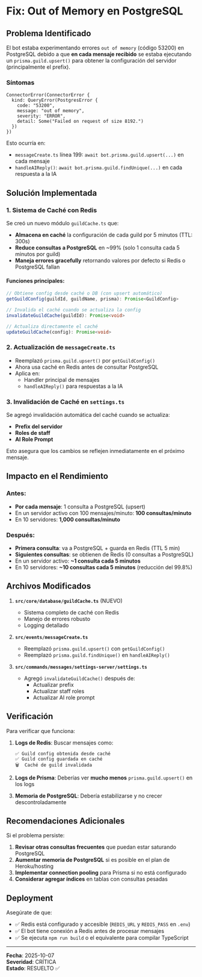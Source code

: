 # Fix: Out of Memory en PostgreSQL

## Problema Identificado

El bot estaba experimentando errores `out of memory` (código 53200) en PostgreSQL debido a que **en cada mensaje recibido** se estaba ejecutando un `prisma.guild.upsert()` para obtener la configuración del servidor (principalmente el prefix).

### Síntomas
```
ConnectorError(ConnectorError { 
  kind: QueryError(PostgresError { 
    code: "53200", 
    message: "out of memory", 
    severity: "ERROR", 
    detail: Some("Failed on request of size 8192.") 
  })
})
```

Esto ocurría en:
- `messageCreate.ts` línea 199: `await bot.prisma.guild.upsert(...)` en cada mensaje
- `handleAIReply()`: `await bot.prisma.guild.findUnique(...)` en cada respuesta a la IA

## Solución Implementada

### 1. Sistema de Caché con Redis
Se creó un nuevo módulo `guildCache.ts` que:

- **Almacena en caché** la configuración de cada guild por 5 minutos (TTL: 300s)
- **Reduce consultas a PostgreSQL** en ~99% (solo 1 consulta cada 5 minutos por guild)
- **Maneja errores gracefully** retornando valores por defecto si Redis o PostgreSQL fallan

#### Funciones principales:
```typescript
// Obtiene config desde caché o DB (con upsert automático)
getGuildConfig(guildId, guildName, prisma): Promise<GuildConfig>

// Invalida el caché cuando se actualiza la config
invalidateGuildCache(guildId): Promise<void>

// Actualiza directamente el caché
updateGuildCache(config): Promise<void>
```

### 2. Actualización de `messageCreate.ts`
- Reemplazó `prisma.guild.upsert()` por `getGuildConfig()`
- Ahora usa caché en Redis antes de consultar PostgreSQL
- Aplica en:
  - Handler principal de mensajes
  - `handleAIReply()` para respuestas a la IA

### 3. Invalidación de Caché en `settings.ts`
Se agregó invalidación automática del caché cuando se actualiza:
- **Prefix del servidor**
- **Roles de staff**
- **AI Role Prompt**

Esto asegura que los cambios se reflejen inmediatamente en el próximo mensaje.

## Impacto en el Rendimiento

### Antes:
- **Por cada mensaje**: 1 consulta a PostgreSQL (upsert)
- En un servidor activo con 100 mensajes/minuto: **100 consultas/minuto**
- En 10 servidores: **1,000 consultas/minuto**

### Después:
- **Primera consulta**: va a PostgreSQL + guarda en Redis (TTL 5 min)
- **Siguientes consultas**: se obtienen de Redis (0 consultas a PostgreSQL)
- En un servidor activo: **~1 consulta cada 5 minutos**
- En 10 servidores: **~10 consultas cada 5 minutos** (reducción del 99.8%)

## Archivos Modificados

1. **`src/core/database/guildCache.ts`** (NUEVO)
   - Sistema completo de caché con Redis
   - Manejo de errores robusto
   - Logging detallado

2. **`src/events/messageCreate.ts`**
   - Reemplazó `prisma.guild.upsert()` con `getGuildConfig()`
   - Reemplazó `prisma.guild.findUnique()` en `handleAIReply()`

3. **`src/commands/messages/settings-server/settings.ts`**
   - Agregó `invalidateGuildCache()` después de:
     - Actualizar prefix
     - Actualizar staff roles
     - Actualizar AI role prompt

## Verificación

Para verificar que funciona:

1. **Logs de Redis**: Buscar mensajes como:
   ```
   ✅ Guild config obtenida desde caché
   ✅ Guild config guardada en caché
   🗑️  Caché de guild invalidada
   ```

2. **Logs de Prisma**: Deberías ver **mucho menos** `prisma.guild.upsert()` en los logs

3. **Memoria de PostgreSQL**: Debería estabilizarse y no crecer descontroladamente

## Recomendaciones Adicionales

Si el problema persiste:

1. **Revisar otras consultas frecuentes** que puedan estar saturando PostgreSQL
2. **Aumentar memoria de PostgreSQL** si es posible en el plan de Heroku/hosting
3. **Implementar connection pooling** para Prisma si no está configurado
4. **Considerar agregar índices** en tablas con consultas pesadas

## Deployment

Asegúrate de que:
- ✅ Redis está configurado y accesible (`REDIS_URL` y `REDIS_PASS` en `.env`)
- ✅ El bot tiene conexión a Redis antes de procesar mensajes
- ✅ Se ejecuta `npm run build` o el equivalente para compilar TypeScript

---

**Fecha**: 2025-10-07  
**Severidad**: CRÍTICA  
**Estado**: RESUELTO ✅
